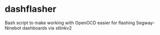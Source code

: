 # dashflasher
Bash script to make working with OpenOCD easier for flashing Segway-Ninebot dashboards via stlinkv2
